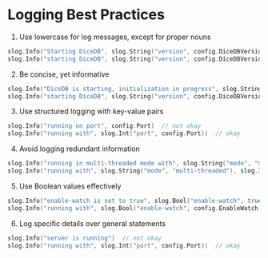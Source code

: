 # Logging Best Practices

1. Use lowercase for log messages, except for proper nouns

```go
slog.Info("Starting DiceDB", slog.String("version", config.DiceDBVersion))  // not okay
slog.Info("starting DiceDB", slog.String("version", config.DiceDBVersion))  // okay
```

2. Be concise, yet informative

```go
slog.Info("DiceDB is starting, initialization in progress", slog.String("version", config.DiceDBVersion))  // not okay
slog.Info("starting DiceDB", slog.String("version", config.DiceDBVersion))  // okay
```

3. Use structured logging with key-value pairs

```go
slog.Info("running on port", config.Port)  // not okay
slog.Info("running with", slog.Int("port", config.Port))  // okay
```

4. Avoid logging redundant information

```go
slog.Info("running in multi-threaded mode with", slog.String("mode", "multi-threaded"), slog.Int("num-shards", numShards))  // not okay
slog.Info("running with", slog.String("mode", "multi-threaded"), slog.Int("num-shards", numShards))  // okay
```

5. Use Boolean values effectively

```go
slog.Info("enable-watch is set to true", slog.Bool("enable-watch", true))  // not okay
slog.Info("running with", slog.Bool("enable-watch", config.EnableWatch))  // okay
```

6. Log specific details over general statements

```go
slog.Info("server is running")  // not okay
slog.Info("running with", slog.Int("port", config.Port))  // okay
```
